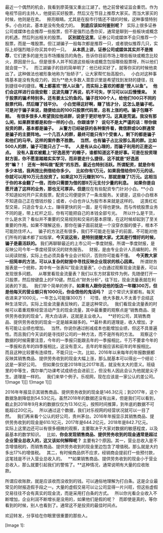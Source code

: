 最近一个偶然的机会，我看到廖英强又重出江湖了。他之前曾被证监会重罚。作为电视节目的主持人，他提前买好股票，然后又在节目上推荐大家买。而当大家买的时候，他则是在卖。
 
擦亮眼睛。尤其是在股市行情还不错的时候，这种事情特别多。小白对此，基本是没有免疫力的。
 
**到底应该如何鉴别呢？**
 
实际上很多证券公司或媒体也会推荐一些股票，但不是强烈怂恿你买，通常是聊到一些板块或概念的机遇，然后列出相关的股票。
 
**区别就在这里**。证券公司或媒体不会只推荐一个股票，而是一堆股票。但江湖骗子一般每次都是推荐一只，或者貌似推荐几只，实际上却强烈暗示你买其中的一只。
 
**从本质上讲，证券公司或媒体其实并不是推荐**，它们更多的是充当市场播报员的角色，告诉你目前市场上哪些板块或概念比较火，原因是什么。但是很多人并不知道这些板块或概念包括哪些股票呀，所以他们就会提一下。
 
而江湖骗子的目的简单明了：他已经买好了，就等你买的时候他卖出了。这种做法也被形象地称为“抬轿子”，让大家帮忙抬高股价。
 
小白对这种事情基本是没有免疫力的，因为**绝大多数人潜意识里是希望找到发财的捷径，找到捷径中的捷径。**嘴上都喜欢“授人以渔”，而实际上喜欢的都是“授人以鱼”。
 
他们会这样进行自我安慰：这波先赚了再说，机不可失，学习可以以后慢慢来。
 
关于股票的骗术特别多。还有姜太公钓鱼的。骗子找100个人，给他们100只不同的股票代码，然后赚了钱平分。
 
小白觉得这好啊，赚了钱才分，这怎么是骗子呢。可是对于骗子来说，随便给出的100只股票代码里，总有上涨的吧。骗子包赚不赔。
 
有很多很多人希望我拉他进群，说便于更好地学习。这真是荒诞。我没有那么闲，如果群里都是和你一样的小白，你跟谁学？
 
**说句不是太严谨的话：带你做投资的群，基本都是骗子。**
 
从警方已经破获的各种案件看，微信群或QQ群通常是骗子的主要阵地。一个几百人的群，最终可能只有1个受害人，剩下的都是骗子和他们的马甲。这样的案件数不胜数。
 
当然，也有骗子占比没那么高的群。比如500人的群，骗子可能只占了一半。
 
人是有从众心理的，而骗子利用的正是这一点。
 
没有人喜欢被戴上“好逸恶劳”的帽子，谁都知道这不是好事。可是在投资理财方面，你不愿意踏踏实实学习，而非要走什么捷径，这不就是“好逸恶劳”嘛？！
 
还有一种叫做“配资”的东西，最近也特别活跃。所谓配资，就是你有多少本钱，我再按比例借给你多少。
 
比如你有1万元，如果我借给你9万元的话，你就可以用10万元去投资了。如果这10万元赚到10%，那就是赚了1万元。这相当于你的本金翻了一倍，而你只需要为借的那9万元支付少量的利息。
 
如果你是自愿开通了这样的业务，那也无可厚非。但是**现在有些配资专门针对小白。**小白不知道如何开户买卖股票，配资公司便提供了一条龙服务。关键是，这些小白根本不知道自己正在借钱炒股；或者，小白也许认为股市本来就是这样的。
 
这类杠杠型交易，只适合专业人士。赚得更快的另一面，是亏得也更快。而与传统股票业务不同的是，带上杠杆之后，你有可能把自己的本钱全部亏光。
 
所以什么是干货，什么是水货？看似并不重要的交易规则和交易的基本原理，在这时候却起到了至关重要的作用。如果不理解这些，那你在骗子面前就是一个没穿衣服的傻子，根本不可能防住坏人。
 
骗子的方法还有很多，我们不可能走在骗子的前面，不可能对他们所有的骗术都了如指掌。**今天说这些，是特别提醒大家。尤其是行情好的时候，骗子是最活跃的。**
我们再聊聊最近的上市公司一季度财报。所谓一季度财报，是反映公司今年一季度经营状况的财务报告。
 
财报，是由专业会计人员编制的，所以阅读财报，实际上也必须具备专业会计知识，否则你可能看不懂。
 
**今天教大家一招简单的方法，可以从复杂的财报中寻找反映企业现状的核心因素。**
 
所谓财务报表是一个统称，其中有一张表叫“现金流量表”。小白通过观察现金流量表，可以发现很多问题。
 
从哪里看现金流量表？我们以东方财富软件为例，先随便打开一只股票，然后按键盘上的F10键。然后点“财务分析”，往下拉，现金流量表就在利润表的下面。
 
我们举个简单的例子。**如果有人跟你说他的饭店一年赚300万，但是他每天的营业额只有1000元，你会信他的鬼话吗？**
 
这个常识大家都有。每天收进来才1000元，一年怎么可能赚300万！
 
可惜，绝大多数人不太善于总结这种生活常识。实际上现金流量表反映的，正是这种常识。
 
我们看现金流量表的时候可以着重观察经营活动产生的现金流量，其中最重要的观察点是“销售商品、提供劳务收到的现金”。用大白话讲，这就是主业收入。
 
**好的公司，其销售商品、提供劳务收到的现金一定是越来越多的。**最朴素的道理是，收入增加，才有可能让业绩也增加。
 
当然，你说你通过削减成本也能增加业绩，但这不具普遍性。而且我们今天谈的是寻找好公司的一种方法，而不是所有的方法。
 
观察这个数据的时候需要注意，今年的一季报只能跟去年的一季报相比，千万不要拿今年的一季报和去年的四季报相比，这没有意义。去年的年报应该和前年的年报相比。
 
而且这种比较要有连续性，不能只比一次。比如，2016年以来每年的年报数据都反映其销售商品、提供劳务收到的现金大幅上涨，那么就基本可以得出一个结论：这是一家好公司。
 
但如果仅仅是2018年比2017年高，就没有太大的意义。班级里的中等生，偶尔单门功课考试成绩也会进前三，但没有人因此会认为他就是尖子生。道理是一样的。
 
我们来举个例子。乐视网，现在应该是一家公认的差公司。
![Image 1][]
![Image 1][]
  
2016年年报显示其销售商品、提供劳务收到的现金是146.3亿元；到2017年，这个数据急剧降低到54.53亿元。虽然2018年的数据还没有出来，但是我们可以看到，截止到2018年9月末的数据仅仅为13.16亿元，按照时间推算，到年底的数据不可能超过20亿元。
 
所以通过这个数据，我们对乐视网的经营状况就可以一目了然。
 
我们再来看个公认的好公司，贵州茅台。2016年年报显示其销售商品、提供劳务收到的现金是610.1亿元，2017年是644.2亿元，2018年是842.7亿元。
 
实际上这里边还可以有很多细微的观察，主要取决于大家对数据的敏感程度，以及最基本的数学知识。
 
比如，**你会发现销售商品、提供劳务收到的现金通常是超过企业营业总收入的，这又该如何解释呢？**
主要有2个原因。其一，营业总收入是不含增值税的，而销售商品、提供劳务收到的现金里边包含了增值税。那么就是大约多出17%的增值税。
 
其二，有时候商品供不应求，经销商会提前打一些预付款，这笔钱是不计入营业总收入的。
 
**如果销售商品、提供劳务收到的现金小于营业总收入，那么就要引起我们的警惕了。**这种情况，通常说明有大量的应收账款。
  
所谓应收账款，就是应该收而没收到的钱。可以通俗地理解为打白条。这是企业最常见的财报造假手段之一。大量的虚假交易可以让公司显得一片兴旺，但这些虚假交易往往不会有真实的现金流，而是采用打白条的方式。
 
所以你光看企业收入不断增加，企业利润不断增长是没用的，如果他们是假的呢？
 
而即使是真的，等你看到的时候，别人也看到了。通常这不是投资的最佳时间点。
  
欢迎转发，分享给在你眼里很重要的那些人。

[Image 1]: 